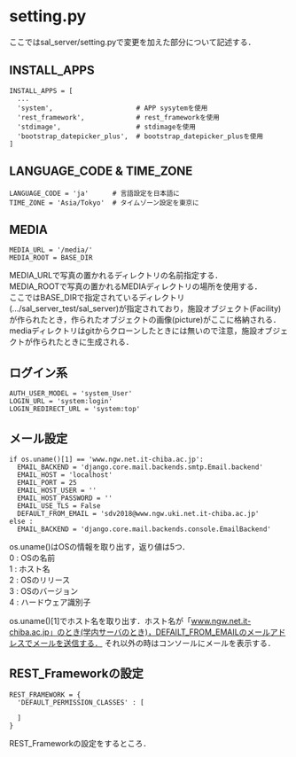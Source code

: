 # setting.py

ここではsal_server/setting.pyで変更を加えた部分について記述する．

## INSTALL_APPS
```
INSTALL_APPS = [
  ...
  'system',                     # APP sysytemを使用
  'rest_framework',             # rest_frameworkを使用
  'stdimage',                   # stdimageを使用
  'bootstrap_datepicker_plus',  # bootstrap_datepicker_plusを使用
]
```

## LANGUAGE_CODE & TIME_ZONE
```
LANGUAGE_CODE = 'ja'      # 言語設定を日本語に
TIME_ZONE = 'Asia/Tokyo'  # タイムゾーン設定を東京に
```
## MEDIA
```
MEDIA_URL = '/media/'
MEDIA_ROOT = BASE_DIR
```
MEDIA_URLで写真の置かれるディレクトリの名前指定する．  
MEDIA_ROOTで写真の置かれるMEDIAディレクトリの場所を使用する．  
ここではBASE_DIRで指定されているディレクトリ(.../sal_server_test/sal_server)が指定されており，施設オブジェクト(Facility)が作られたとき，作られたオブジェクトの画像(picture)がここに格納される．  
mediaディレクトリはgitからクローンしたときには無いので注意，施設オブジェクトが作られたときに生成される．

## ログイン系
```
AUTH_USER_MODEL = 'system_User'
LOGIN_URL = 'system:login'
LOGIN_REDIRECT_URL = 'system:top'
```

## メール設定
```
if os.uname()[1] == 'www.ngw.net.it-chiba.ac.jp':
  EMAIL_BACKEND = 'django.core.mail.backends.smtp.Email.backend'
  EMAIL_HOST = 'localhost'
  EMAIL_PORT = 25
  EMAIL_HOST_USER = ''
  EMAIL_HOST_PASSWORD = ''
  EMAIL_USE_TLS = False
  DEFAULT_FROM_EMAIL = 'sdv2018@www.ngw.uki.net.it-chiba.ac.jp'
else :
  EMAIL_BACKEND = 'django.core.mail.backends.console.EmailBackend'
```
os.uname()はOSの情報を取り出す，返り値は5つ．  
0 : OSの名前  
1 : ホスト名  
2 : OSのリリース  
3 : OSのバージョン  
4 : ハードウェア識別子   

os.uname()[1]でホスト名を取り出す．ホスト名が「www.ngw.net.it-chiba.ac.jp」のとき(学内サーバのとき)，DEFAILT_FROM_EMAILのメールアドレスでメールを送信する．
それ以外の時はコンソールにメールを表示する．

## REST_Frameworkの設定
```
REST_FRAMEWORK = {
  'DEFAULT_PERMISSION_CLASSES' : [

  ]
}
```
REST_Frameworkの設定をするところ．